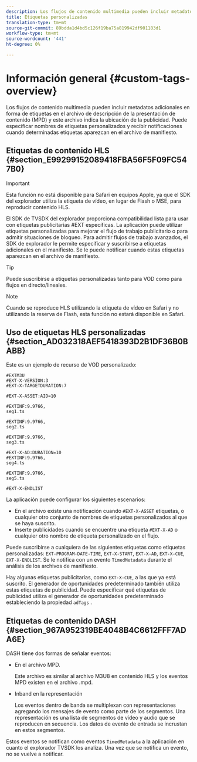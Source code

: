 ```yaml
---
description: Los flujos de contenido multimedia pueden incluir metadatos adicionales en forma de etiquetas en el archivo de descripción de la presentación de contenido (MPD) y este archivo indica la ubicación de la publicidad. Puede especificar nombres de etiquetas personalizados y recibir notificaciones cuando determinadas etiquetas aparezcan en el archivo de manifiesto.
title: Etiquetas personalizadas
translation-type: tm+mt
source-git-commit: 89bdda1d4bd5c126f19ba75a819942df901183d1
workflow-type: tm+mt
source-wordcount: '441'
ht-degree: 0%

---
```



# Información general {#custom-tags-overview}

Los flujos de contenido multimedia pueden incluir metadatos adicionales en forma de etiquetas en el archivo de descripción de la presentación de contenido (MPD) y este archivo indica la ubicación de la publicidad. Puede especificar nombres de etiquetas personalizados y recibir notificaciones cuando determinadas etiquetas aparezcan en el archivo de manifiesto.

## Etiquetas de contenido HLS {#section_E99299152089418FBA56F5F09FC547B0}

>[!IMPORTANT]
>
>Esta función no está disponible para Safari en equipos Apple, ya que el SDK del explorador utiliza la etiqueta de vídeo, en lugar de Flash o MSE, para reproducir contenido HLS.

El SDK de TVSDK del explorador proporciona compatibilidad lista para usar con etiquetas publicitarias #EXT específicas. La aplicación puede utilizar etiquetas personalizadas para mejorar el flujo de trabajo publicitario o para admitir situaciones de bloqueo. Para admitir flujos de trabajo avanzados, el SDK de explorador le permite especificar y suscribirse a etiquetas adicionales en el manifiesto. Se le puede notificar cuando estas etiquetas aparezcan en el archivo de manifiesto.

>[!TIP]
>
>Puede suscribirse a etiquetas personalizadas tanto para VOD como para flujos en directo/lineales.

>[!NOTE]
>
>Cuando se reproduce HLS utilizando la etiqueta de vídeo en Safari y no utilizando la reserva de Flash, esta función no estará disponible en Safari.

## Uso de etiquetas HLS personalizadas {#section_AD032318AEF5418393D2B1DF36B0BABB}

Este es un ejemplo de recurso de VOD personalizado:

```
#EXTM3U
#EXT-X-VERSION:3
#EXT-X-TARGETDURATION:7
 
#EXT-X-ASSET:AID=10
 
#EXTINF:9.9766,
seg1.ts
 
#EXTINF:9.9766,
seg2.ts
 
#EXTINF:9.9766,
seg3.ts
 
#EXT-X-AD:DURATION=10
#EXTINF:9.9766,
seg4.ts
 
#EXTINF:9.9766,
seg5.ts
 
#EXT-X-ENDLIST
```

La aplicación puede configurar los siguientes escenarios:

* En el archivo existe una notificación cuando `#EXT-X-ASSET` etiquetas, o cualquier otro conjunto de nombres de etiquetas personalizados al que se haya suscrito.
* Inserte publicidades cuando se encuentre una etiqueta `#EXT-X-AD` o cualquier otro nombre de etiqueta personalizado en el flujo.

Puede suscribirse a cualquiera de las siguientes etiquetas como etiquetas personalizadas: `EXT-PROGRAM-DATE-TIME`, `EXT-X-START`, `EXT-X-AD`, `EXT-X-CUE`, `EXT-X-ENDLIST`. Se le notifica con un evento `TimedMetadata` durante el análisis de los archivos de manifiesto.

Hay algunas etiquetas publicitarias, como `EXT-X-CUE`, a las que ya está suscrito. El generador de oportunidades predeterminado también utiliza estas etiquetas de publicidad. Puede especificar qué etiquetas de publicidad utiliza el generador de oportunidades predeterminado estableciendo la propiedad `adTags` .

## Etiquetas de contenido DASH {#section_967A952319BE4048B4C6612FFF7ADA6E}

DASH tiene dos formas de señalar eventos:

* En el archivo MPD.

   Este archivo es similar al archivo M3U8 en contenido HLS y los eventos MPD existen en el archivo .mpd.
* Inband en la representación

   Los eventos dentro de banda se multiplexan con representaciones agregando los mensajes de evento como parte de los segmentos. Una representación es una lista de segmentos de vídeo y audio que se reproducen en secuencia. Los datos de evento de entrada se incrustan en estos segmentos.

Estos eventos se notifican como eventos `TimedMetadata` a la aplicación en cuanto el explorador TVSDK los analiza. Una vez que se notifica un evento, no se vuelve a notificar.
